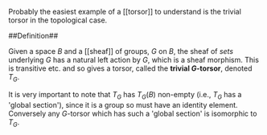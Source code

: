 Probably the easiest example of a [[torsor]] to understand is the trivial torsor in the topological case.

##Definition##

Given a space $B$ and a [[sheaf]] of groups, $G$ on $B$, the sheaf of _sets_ underlying $G$ has a natural left action by $G$, which is a sheaf morphism. This is transitive etc. and so gives a torsor, called the **trivial $G$-torsor**, denoted $T_G$.  

It is very important to note that $T_G$ has $T_G(B)$ non-empty (i.e., $T_G$ has a 'global section'), since it is a group so must have an identity element. Conversely any $G$-torsor which has such a 'global section' is isomorphic to $T_G$.

